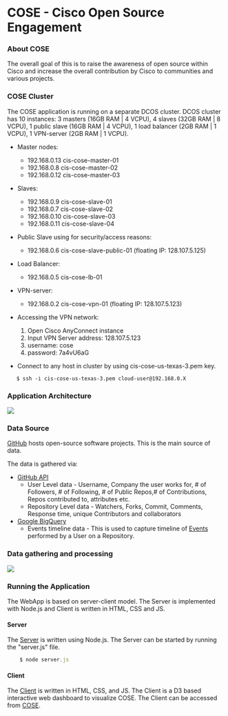 # COSE - Cisco Open Source Engagement

### About COSE
The overall goal of this is to raise the awareness of open source within Cisco and increase the overall contribution by Cisco to communities and various projects.

### COSE Cluster
The COSE application is running on a separate DCOS cluster. DCOS cluster has 10 instances: 3 masters (16GB RAM | 4 VCPU), 4 slaves (32GB RAM | 8 VCPU), 1 public slave (16GB RAM | 4 VCPU), 1 load balancer (2GB RAM | 1 VCPU), 1 VPN-server (2GB RAM | 1 VCPU).


* Master nodes:
  * 192.168.0.13    cis-cose-master-01
  * 192.168.0.8    cis-cose-master-02
  * 192.168.0.12   cis-cose-master-03


* Slaves:
  * 192.168.0.9     cis-cose-slave-01
  * 192.168.0.7    cis-cose-slave-02
  * 192.168.0.10     cis-cose-slave-03
  * 192.168.0.11    cis-cose-slave-04


* Public Slave using for security/access reasons:
  * 192.168.0.6 cis-cose-slave-public-01 (floating IP: 128.107.5.125)


* Load Balancer:
  * 192.168.0.5 cis-cose-lb-01


* VPN-server:
  * 192.168.0.2   cis-cose-vpn-01 (floating IP: 128.107.5.123)


* Accessing the VPN network:
  1. Open Cisco AnyConnect instance
  2. Input VPN Server address: 128.107.5.123
  3. username: cose
  4. password: 7a4vU6aG


* Connect to any host in cluster by using cis-cose-us-texas-3.pem key.
```
   $ ssh -i cis-cose-us-texas-3.pem cloud-user@192.168.0.X
```


### Application Architecture
[![](http://img.ctrlv.in/img/16/01/14/569750a49c8d9.png)](http://ctrlv.in/696568)

### Data Source
[GitHub](https://github.com/) hosts open-source software projects. This is the main source of data.

The data is gathered via:
* [GitHub API](https://developer.github.com/v3/)
  * User Level data - Username, Company the user works for, # of Followers,  # of Following, # of Public Repos,# of Contributions, Repos contributed to,  attributes etc.
  * Repository Level data - Watchers, Forks, Commit, Comments, Response time, unique Contributors and collaborators
* [Google BigQuery](https://cloud.google.com/bigquery/)
  * Events timeline data - This is used to capture timeline of [Events](https://developer.github.com/v3/activity/events/) performed by a User on a Repository.

### Data gathering and processing
[![](http://img.ctrlv.in/img/16/01/12/5694d7f734972.png)](http://ctrlv.in/695648)

### Running the Application
The WebApp is based on server-client model. The Server is implemented with Node.js and Client is written in HTML, CSS and JS.
#### Server
The [Server](https://github.com/CiscoCloud/COSE/tree/master/Codebase/WebApp/COSEServer) is written using Node.js. The Server can be started by running the "server.js" file.
```js
    $ node server.js
```

#### Client
The [Client](https://github.com/CiscoCloud/COSE/tree/master/Codebase/WebApp/COSEClient) is written in HTML, CSS, and JS. The Client is a D3 based interactive web dashboard to visualize COSE. The Client can be accessed from [COSE](http://128.107.5.189/).
